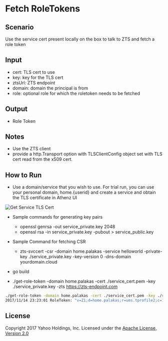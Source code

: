 # Fetch RoleTokens

## Scenario

Use the service cert present locally on the box to talk to ZTS and fetch a role token

## Input

  - cert: TLS cert to use
  - key: key for the TLS cert
  - ztsUrl: ZTS endpoint
  - domain: domain the principal is from
  - role: optional role for which the roletoken needs to be fetched

## Output

  - Role Token

## Notes
  - Use the ZTS client
  - provide a http.Transport option with TLSClientConfig object set with TLS cert read from the x509 cert.

## How to Run
  - Use a domain/service that you wish to use. For trial run, you can use your personal domain, home.{userid} and create a service and obtain the TLS certificate in Athenz UI

![Get Service TLS Cert](images/tls.png)

  - Sample commands for generating key pairs
    - openssl genrsa -out service_private.key 2048
    - openssl rsa -in service_private.key -pubout > service_public.key
  - Sample Command for fetching CSR
    - zts-svccert -csr -domain home.palakas -service helloworld -private-key ./service_private.key -key-version 0 -dns-domain yourdomain.cloud

  - go build
  - ./get-role-token -domain home.palakas -cert ./service_cert.pem -key ./service_private.key -zts https://zts-endpoint.com

```sh
./get-role-token -domain home.palakas -cert ./service_cert.pem -key ./service_private.key
2017/11/14 23:23:01 RoleToken: "v=Z1;d=home.palakas;r=ums.tprofile2;c=1;p=home.palakas.helloworld;h=ip-10-0-5-212.us-west-2.compute.internal;a=537af2983c4092f2;t=1510730580;e=1510737780;k=aws.prod.us-west-2.0;i=209.131.62.126;s=NN9miwROtizzT..."
```

## License

Copyright 2017 Yahoo Holdings, Inc.
Licensed under the [Apache License, Version 2.0](http://www.apache.org/licenses/LICENSE-2.0)
